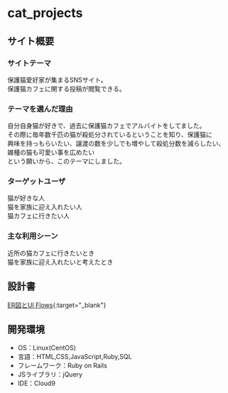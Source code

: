 # cat_projects

## サイト概要
### サイトテーマ
保護猫愛好家が集まるSNSサイト。  
保護猫カフェに関する投稿が閲覧できる。

### テーマを選んだ理由
自分自身猫が好きで、過去に保護猫カフェでアルバイトをしてました。  
その際に毎年数千匹の猫が殺処分されているということを知り、保護猫に  
興味を持っもらいたい、譲渡の数を少しでも増やして殺処分数を減らしたい、  
雑種の猫も可愛い事を広めたい  
という願いから、このテーマにしました。

### ターゲットユーザ
猫が好きな人  
猫を家族に迎え入れたい人  
猫カフェに行きたい人

### 主な利用シーン
近所の猫カフェに行きたいとき  
猫を家族に迎え入れたいと考えたとき

## 設計書
[ER図とUI Flows](file:///C:/Users/gowasu373/Desktop/Downloads/cat_projects.drawio.pdf){:target="_blank"}

## 開発環境
- OS：Linux(CentOS)
- 言語：HTML,CSS,JavaScript,Ruby,SQL
- フレームワーク：Ruby on Rails
- JSライブラリ：jQuery
- IDE：Cloud9
